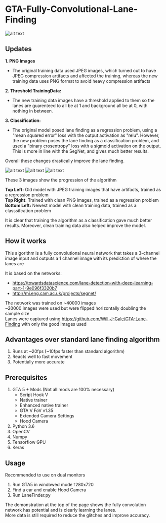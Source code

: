 # GTA-Fully-Convolutional-Lane-Finding
![alt text](https://github.com/Will-J-Gale/GTA-Fully-Convolutional-Lane-Finding/blob/master/Images/3.%20LaneFinding.gif)  

## Updates
__1. PNG Images__
 
 * The original training data used JPEG images, which turned out to have JPEG compression artifacts and affected the training, whereas    the new training data uses PNG format to avoid heavy compression artifacts  
  
__2. Threshold TrainingData:__

 * The new training data images have a threshold applied to them so the lanes are guarenteed to all be at 1 and background all be at 0, with nothing in between.  
  
__3. Classification:__

 * The original model posed lane finding as a regression problem, using a "mean squared error" loss with the output activation as "relu". However, the new problem poses the lane finding as a classification problem, and used a "binary crosentropy" loss with a sigmoid activation on the output. This is more in line with the SegNet, and gives much better results.   

Overall these changes drastically improve the lane finding.

![alt text](https://github.com/Will-J-Gale/GTA-Fully-Convolutional-Lane-Finding/blob/master/Images/1.%20Original_Model.gif)
![alt text](https://github.com/Will-J-Gale/GTA-Fully-Convolutional-Lane-Finding/blob/master/Images/2.%20Cleaned_Data.gif)
![alt text](https://github.com/Will-J-Gale/GTA-Fully-Convolutional-Lane-Finding/blob/master/Images/3.%20LaneFinding.gif) 

These 3 images show the progression of the algorithm

__Top Left:__ Old model with JPEG training images that have artifacts, trained as a regression problem  
__Top Right:__ Trained with clean PNG images, trained as a regression problem  
__Bottom Left:__ Newest model with clean training data, trained as a classsifcation problem  

It is clear that training the algorithm as a classification gave much better results. Moreover, clean training data also helped improve the model.

## How it works
This algorithm is a fully convolutional neural network that takes a 3-channel image input and outputs a 1 channel image with its prediction of where the lanes are  

It is based on the networks:
   * https://towardsdatascience.com/lane-detection-with-deep-learning-part-1-9e096f3320b7
   * http://mi.eng.cam.ac.uk/projects/segnet/

The network was trained on ~40000 images   
~20000 images were used but were flipped horizontally doubling the sample size  
Lanes were captured using https://github.com/Will-J-Gale/GTA-Lane-Finding with only the good images used

## Advantages over standard lane finding algorithm
   1. Runs at ~20fps (~10fps faster than standard algorithm)
   2. Reacts well to fast movement
   3. Potentially more accurate 
   
## Prerequisites 
1. GTA 5 + Mods (Not all mods are 100% necessary)
   * Script Hook V
   * Native trainer
   * Enhanced native trainer
   * GTA V FoV v1.35
   * Extended Camera Settings
   * Hood Camera 
2. Python 3.6
3. OpenCV
4. Numpy
5. Tensorflow GPU
6. Keras

## Usage
Recommended to use on dual monitors
1. Run GTA5 in windowed mode 1280x720
2. Find a car and enable Hood Camera
3. Run LaneFinder.py
   
The demonstration at the top of the page shows the fully convolution network has potential and is clearly learning the lanes.  
More data is still required to reduce the glitches and improve accuracy.

